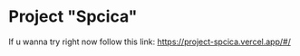 # Project "Spcica"

If u wanna try right now follow this link: https://project-spcica.vercel.app/#/
